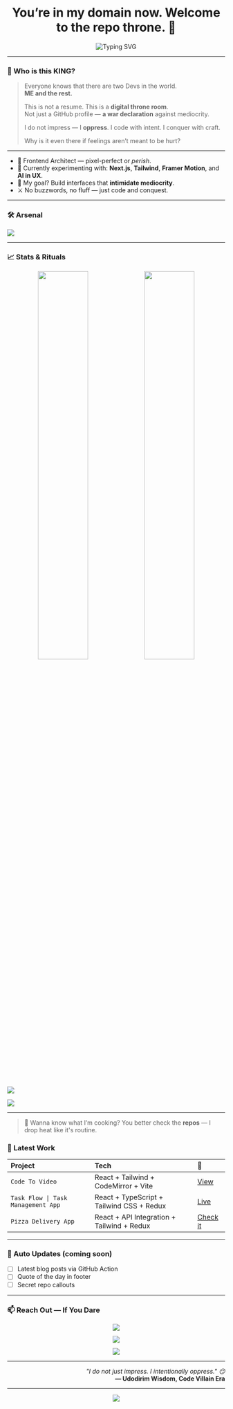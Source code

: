 <!-- README for zeirrow -->

<!-- 👑 VILLAIN MODE INITIATED -->

<h1 align="center">You’re in my domain now. Welcome to the repo throne. 👑</h1>

<p align="center">
  <img src="https://readme-typing-svg.demolab.com?font=Fira+Code&weight=900&size=40&duration=5000&pause=1000&color=F97316&center=true&vCenter=true&width=1000&lines=VILLAINS+RUN+THIS+REPO.;HEROES+ARE+FOR+BEDTIME+STORIES.;I+WRITE+CODE+THAT+TERRIFIES+BUGS.;I+DON'T+FOLLOW+RULES%2C+I+REWRITE+THEM.;YOU+WANT+A+HAPPY+ENDING%3F+TRY+DISNEY.;KINGS+DON'T+TALK%2C+THEY+DEPLOY.;SCROLL+DOWN+IF+YOU+DARE." alt="Typing SVG" />
</p>

---

### 👑 Who is this KING?

> Everyone knows that there are two Devs in the world.  
> **ME and the rest.**
> 
> This is not a resume. This is a **digital throne room**.  
> Not just a GitHub profile — **a war declaration** against mediocrity.  
> 
> I do not impress — I **oppress**. I code with intent. I conquer with craft.
> 
> Why is it even there if feelings aren’t meant to be hurt?

---

- 🧠 Frontend Architect — pixel-perfect or *perish*.
- 🧪 Currently experimenting with: **Next.js**, **Tailwind**, **Framer Motion**, and **AI in UX**.
- 🎯 My goal? Build interfaces that **intimidate mediocrity**.
- ⚔️ No buzzwords, no fluff — just code and conquest.

---

### 🛠️ Arsenal

<p align="left">
  <img src="https://skillicons.dev/icons?i=html,css,js,ts,react,nextjs,tailwind,figma,vite,git,github,vercel" />
</p>

---

### 📈 Stats & Rituals
<p align="center">
  <img src="https://github-readme-stats.vercel.app/api?username=zeirrow&show_icons=true&theme=tokyonight&hide_border=true&count_private=true&include_all_commits=true" width="48%" />
  <img src="https://streak-stats.demolab.com?user=zeirrow&theme=tokyonight&hide_border=true" width="48%" />
</p>

<p align="left">
  <img src="https://github-profile-summary-cards.vercel.app/api/cards/profile-details?username=zeirrow&theme=tokyonight" />
</p>

<p align="left">
  <img src="https://github-readme-activity-graph.vercel.app/graph?username=zeirrow&bg_color=0d1117&color=F7931E&line=F97316&point=FFFFFF&hide_border=true" />
</p>

---
> 💼 Wanna know what I’m cooking? You better check the **repos** — I drop heat like it's routine.

<div align="left">
<h3> 🚀 Latest Work</h3>

<table width="100%">
  <thead>
    <tr>
      <th align="left">Project</th>
      <th align="left">Tech</th>
      <th align="left">🔗</th>
    </tr>
  </thead>
  <tbody>
    <tr>
      <td><code>Code To Video</code></td>
      <td>React + Tailwind + CodeMirror + Vite</td>
      <td><a href="https://code-to-video.vercel.app/">View</a></td>
    </tr>
    <tr>
      <td><code>Task Flow | Task Management App</code></td>
      <td>React + TypeScript + Tailwind CSS + Redux</td>
      <td><a href="https://task-flow-beta-pearl.vercel.app">Live</a></td>
    </tr>
    <tr>
      <td><code>Pizza Delivery App</code></td>
      <td>React + API Integration + Tailwind + Redux</td>
      <td><a href="https://udodirim5.github.io/pizza-delivery/">Check it</a></td>
    </tr>
  </tbody>
</table>

</div>

---

### 🧠 Auto Updates (coming soon)
- [ ] Latest blog posts via GitHub Action
- [ ] Quote of the day in footer
- [ ] Secret repo callouts

---

### 📫 Reach Out — If You Dare

<p align="left" style="display: flex; flex-direction: column; align-items: center; gap: 12px;">
  <a href="mailto:udodirimwisdom@gmail.com">
    <img src="https://img.shields.io/badge/Email-DM%20me%20%F0%9F%91%87-red?style=for-the-badge&logo=gmail&logoColor=white" />
  </a>
  <a href="https://www.linkedin.com/in/udodirim-nnodimele-814b5a287" target="_blank">
    <img src="https://img.shields.io/badge/LinkedIn-In%20Your%20Face-blue?style=for-the-badge&logo=linkedin" />
  </a>
  <a href="https://zeirrow-dev-jz8c.vercel.app" target="_blank">
    <img src="https://img.shields.io/badge/Portfolio-Bow+Before+The+Build-black?style=for-the-badge&logo=vercel&logoColor=white" />
  </a>
</p>
  
---

<p align="right">
  <i>"I do not just impress. I intentionally oppress." 😏</i><br/>
  <b>— Udodirim Wisdom, Code Villain Era</b>
</p>

---

<p align="center">
  <img src="https://readme-typing-svg.demolab.com?font=Fira+Code&size=22&pause=1000&color=FFFFFF&width=500&lines=Villains+run+this+repo.;Don't+believe+me%3F+Scroll+up." />
</p>
